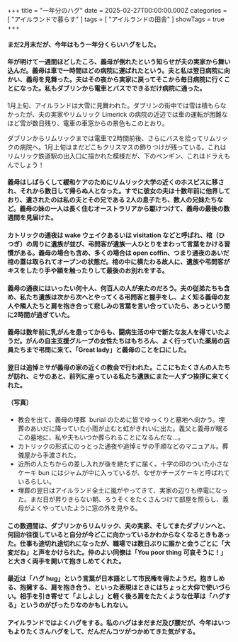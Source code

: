 +++
title = "一年分のハグ"
date = 2025-02-27T00:00:00.000Z
categories = [ "アイルランドで暮らす" ]
tags = [ "アイルランドの田舎" ]
showTags = true
+++

#### まだ2月末だが、今年はもう一年分くらいハグをした。

<!--more-->

#### 年が明けて一週間ほどしたころ、義母が倒れたという知らせが夫の実家から舞い込んだ。義母は車で一時間ほどの病院に運ばれたという。夫と私は翌日病院に向かい、義母を見舞った。夫はその夜から実家に戻ってそこから毎日病院に行くことになった。私もダブリンから電車とバスでできるだけ病院に通った。

1月上旬、アイルランドは大雪に見舞われた。ダブリンの街中では雪は積もらなかったが、夫の実家やリムリック Limerick の病院の近辺では車の運転が困難なほど雪が数日残り、電車の車窓からの景色もこのとおり。

ダブリンからリムリックまでは電車で2時間前後、さらにバスを拾ってリムリックの病院へ。1月上旬はまだどこもクリスマスの飾りつけが残っている。これはリムリック鉄道駅の出入口に描かれた模様だが、下のペンギン、これはドラえもんでしょう！

#### 義母はしばらくして緩和ケアのためにリムリック大学の近くのホスピスに移され、それから数日して帰らぬ人となった。すでに彼女の夫は十数年前に他界しており、遺されたのは私の夫とその兄である 2人の息子たち、数人の兄妹たちなど。義母の妹の一人は長く住むオーストラリアから駆けつけて、義母の最後の数週間を見届けた。

#### カトリックの通夜は wake ウェイクあるいは visitation などと呼ばれ、棺（ひつぎ）の周りに遺族が並び、弔問客が遺族一人ひとりをまわって言葉をかける習慣がある。義母の場合も含め、多くの場合は open coffin、つまり通夜のあいだ棺の蓋は取られてオープンの状態だ。棺の中に横たわる故人に、遺族や弔問客がキスをしたり手や額を触ったりして最後のお別れをする。

#### 義母の通夜にはいったい何十人、何百人の人が来たのだろう。夫の従弟たちも含め、私たち遺族は次から次へとやってくる弔問客と握手をし、よく知る義母の友人や隣人たちと肩を抱き合って悲しみの言葉を言い合っていたら、あっという間に2時間が過ぎていた。

#### 義母は数年前に乳がんを患ってからも、闘病生活の中で新たな友人を得ていたようだ。がんの自主支援グループの女性たちはもちろん、よく行っていた薬局の店員たちまで弔問に来て、「Great lady」と義母のことを口にした。

#### 翌日は追悼ミサが義母の家の近くの教会で行われた。ここにもたくさんの人たちが訪れ、ミサのあと、前列に座っている私たち遺族にまた一人ずつ挨拶に来てくれた。

#### （写真）

* 教会を出て、義母の埋葬  burial のために皆でゆっくりと墓地へ向かう。埋葬のあいだに降っていた小雨が止むと虹がきれいに出た。義父と義母が眠るこの墓地に、私や夫もいつか葬られることになるんだな...。
* カトリックの形式にのっとった通夜や追悼ミサの手順などのマニュアル。葬儀屋から手渡された。
* 近所の人たちからの差し入れが後を絶たずに届く。十字の印のついた小さなケーキ bun にはジャムが中に入っているが、なぜかチーズケーキと呼ばれているらしい。
* 埋葬の翌日はアイルランド全土に嵐がやってきて、実家の辺りも停電になった。まだ日が昇りきらない朝、ろうそくをたくさんつけて部屋を照らし、義母がよくやっていたように窓の外を見やる。

#### この数週間は、ダブリンからリムリック、夫の実家、そしてまたダブリンへと、何回か往復していると自分が今どこに向かっているかわからなくなるときもあった。仕事も途切れ途切れになったが、職場では数日ぶりに誰かと会うごとに「大変だね」と声をかけられた。仲のよい同僚は「You poor thing 可哀そうに！」と大きく両手を開いて抱きしめてくれた。

#### 最近は「ハグ hug」という言葉が日本語として市民権を得たようだ。抱きしめる、抱擁する、肩を抱き合う、といった表現はときにはちょっと大仰で使いづらい。相手を引き寄せて「よしよし」と軽く後ろ肩をたたくような仕草は「ハグする」というのがぴったりなのかもしれない。

#### アイルランドではよくハグをする。私のハグはまだまだ及び腰だが、今年はいつもよりたくさんハグをして、だんだんコツがつかめてきた気がする。
